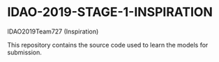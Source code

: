 # IDAO-2019-STAGE-1-INSPIRATION
IDAO2019Team727 (Inspiration)

This repository contains the source code used to learn the models for submission.
